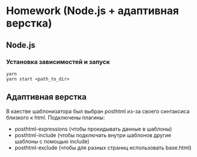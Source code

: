 # Homework (Node.js + адаптивная верстка)

## Node.js
### Установка зависимостей и запуск

```
yarn
yarn start <path_to_dir>
```


## Адаптивная верстка

В каестве шаблонизатора был выбран posthtml из-за своего синтаксиса близкого к html.
Подключены плагины: 
* posthtml-expressions (чтобы прокидывать данные в шаблоны)
* posthtml-include (чтобы подключать внутри шаблонов другие шаблоны с помощью include)
* posthtml-exclude (чтобы для разных страниц использовать base.html)